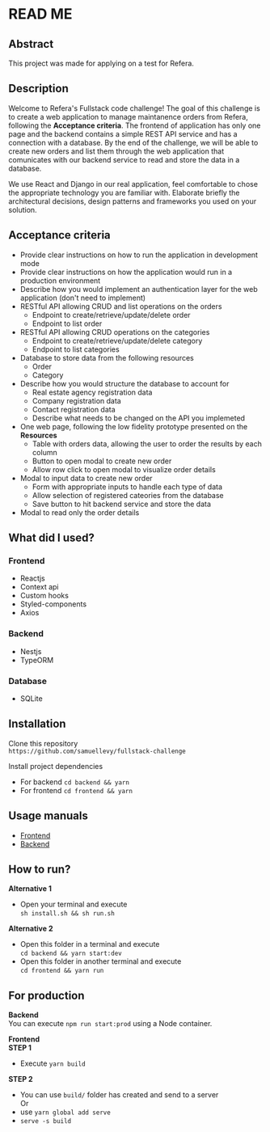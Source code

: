 # READ ME

## Abstract

This project was made for applying on a test for Refera.

## Description

Welcome to Refera's Fullstack code challenge! The goal of this challenge is to create a web application to manage maintanence orders from Refera, following the **Acceptance criteria**. The frontend of application has only one page and the backend contains a simple REST API service and has a connection with a database. By the end of the challenge, we will be able to create new orders and list them through the web application that comunicates with our backend service to read and store the data in a database.

We use React and Django in our real application, feel comfortable to chose the appropriate technology you are familiar with. Elaborate briefly the architectural decisions, design patterns and frameworks you used on your solution.

## Acceptance criteria

- Provide clear instructions on how to run the application in development mode
- Provide clear instructions on how the application would run in a production environment
- Describe how you would implement an authentication layer for the web application (don't need to implement)
- RESTful API allowing CRUD and list operations on the orders
  - Endpoint to create/retrieve/update/delete order
  - Endpoint to list order
- RESTful API allowing CRUD operations on the categories
  - Endpoint to create/retrieve/update/delete category
  - Endpoint to list categories
- Database to store data from the following resources
  - Order
  - Category
- Describe how you would structure the database to account for
  - Real estate agency registration data
  - Company registration data
  - Contact registration data
  - Describe what needs to be changed on the API you implemeted
- One web page, following the low fidelity prototype presented on the **Resources**
  - Table with orders data, allowing the user to order the results by each column
  - Button to open modal to create new order
  - Allow row click to open modal to visualize order details
- Modal to input data to create new order
  - Form with appropriate inputs to handle each type of data
  - Allow selection of registered cateories from the database
  - Save button to hit backend service and store the data
- Modal to read only the order details

## What did I used?

### Frontend

- Reactjs
- Context api
- Custom hooks
- Styled-components
- Axios

### Backend

- Nestjs
- TypeORM

### Database

- SQLite

## Installation

Clone this repository  
`https://github.com/samuellevy/fullstack-challenge`

Install project dependencies

- For backend
  `cd backend && yarn`
- For frontend
  `cd frontend && yarn`

## Usage manuals

- [Frontend](frontend/README.md)
- [Backend](backend/README.md)

## How to run?

**Alternative 1**

- Open your terminal and execute  
  `sh install.sh && sh run.sh`

**Alternative 2**

- Open this folder in a terminal and execute  
  `cd backend && yarn start:dev`
- Open this folder in another terminal and execute  
  `cd frontend && yarn run`

## For production

**Backend**  
You can execute `npm run start:prod` using a Node container.

**Frontend**  
**STEP 1**

- Execute `yarn build`

**STEP 2**

- You can use `build/` folder has created and send to a server  
  Or
- use `yarn global add serve`
- `serve -s build`
